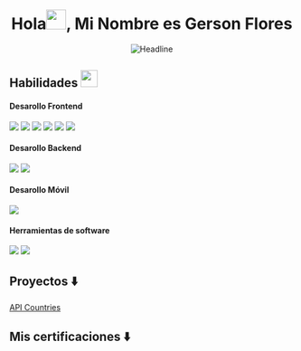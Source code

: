 <h1 align="center"><b>Hola<img src="https://media.giphy.com/media/hvRJCLFzcasrR4ia7z/giphy.gif" width="35">, Mi Nombre es Gerson Flores</b></h1>

<div>
<!--     <div align=center>
        <img src="https://raw.githubusercontent.com/AhmedFathyDev/AhmedFathyDev/main/GitHub.png" alt="GitHub Octocat Drinking a Cup of Coffee" height="200">
    </div> -->
    <div align=center>
        <img src="https://readme-typing-svg.herokuapp.com?color=%F73700F&size=32&center=true&vCenter=true&width=600&height=50&lines=Estudiante+de+Informática;Desarollador+Frontend" alt="Headline" />
    </div>

</div>

## Habilidades <img src="https://media.giphy.com/media/iY8CRBdQXODJSCERIr/giphy.gif" width="30px">&nbsp; 

<h4> Desarollo Frontend </h4>
<span>
    <img src="https://img.shields.io/badge/HTML5-E34F26?style=for-the-badge&logo=html5&logoColor=white">
    <img src="https://img.shields.io/badge/CSS3-1572B6?style=for-the-badge&logo=css3&logoColor=white">
    <img src="https://img.shields.io/badge/JavaScript-F7DF1E?style=for-the-badge&logo=javascript&logoColor=black">
    <img src="https://img.shields.io/badge/REACT-blue?style=for-the-badge&logo=react&logoColor=white">
    <img src="https://img.shields.io/badge/BOOTSTRAP-7952B3?style=for-the-badge&logo=bootstrap&logoColor=white">
    <img src="https://img.shields.io/badge/TAILWIND%20CSS-06B6D4?style=for-the-badge&logo=tailwind%20css&logoColor=white">
    
</span>

<h4> Desarollo Backend </h4>
<span>
    <img src="https://img.shields.io/badge/PHP-777BB4?style=for-the-badge&logo=php&logoColor=white">
    <img src="https://img.shields.io/badge/Laravel-FF2D20?style=for-the-badge&logo=laravel&logoColor=white">
</span>

<h4> Desarollo Móvil </h4>
<span>
    <img src="https://img.shields.io/badge/Kotlin-0095D5?style=for-the-badge&logo=kotlin&logoColor=white">
</span>

<h4> Herramientas de software </h4>
<span>
    <img src="https://img.shields.io/badge/Visual%20Studio%20Code-007ACC?style=for-the-badge&logo=visual%20studio%20code&logoColor=white">    
    <img src="https://img.shields.io/badge/Vim-019733?style=for-the-badge&logo=vim&logoColor=white">
</span>


## Proyectos :arrow_down:


[API Countries](https://api-countries-rho.vercel.app/) 



## Mis certificaciones :arrow_down:

<!-- 
[Red Hat Certified System Administrator](https://drive.google.com/file/d/13EaKphJ3zC1vn1q-nevF6YoJuit_aeik/view?usp=sharing) 
==>

